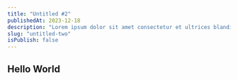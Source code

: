 ```yaml
---
title: "Untitled #2"
publishedAt: 2023-12-18
description: "Lorem ipsum dolor sit amet consectetur et ultrices blandit neque ege"
slug: "untitled-two"
isPublish: false
---
```


## Hello World
